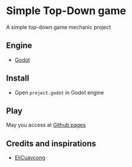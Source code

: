# Simple Top-Down game

A simple top-down game mechanic project

## Engine

* [Godot](https://godotengine.org/)

## Install

* Open `project.godot` in Godot engine

## Play

May you access at [Github pages](https://lizzardmedeiros.github.io/top-down-game/game.html)

## Credits and inspirations

- [EliCuaycong](https://www.youtube.com/c/EliCuaycong)